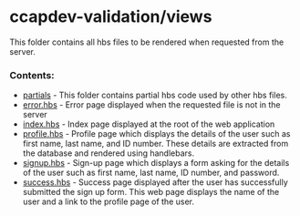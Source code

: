 # ccapdev-validation/views

This folder contains all hbs files to be rendered when requested from the server.

### Contents:
- [partials](partials) - This folder contains partial hbs code used by other hbs files.
- [error.hbs](error.hbs) - Error page displayed when the requested file is not in the server
- [index.hbs](index.hbs) - Index page displayed at the root of the web application
- [profile.hbs](profile.hbs) - Profile page which displays the details of the user such as first name, last name, and ID number. These details are extracted from the database and rendered using handlebars.
- [signup.hbs](signup.hbs) - Sign-up page which displays a form asking for the details of the user such as first name, last name, ID number, and password.
- [success.hbs](success.hbs) - Success page displayed after the user has successfully submitted the sign up form. This web page displays the name of the user and a link to the profile page of the user.
